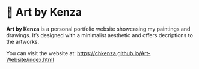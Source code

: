 # 🎨 Art by Kenza

**Art by Kenza** is a personal portfolio website showcasing my paintings and drawings. It’s designed with a minimalist aesthetic and offers decriptions to the artworks.

You can visit the website at: https://chkenza.github.io/Art-Website/index.html
